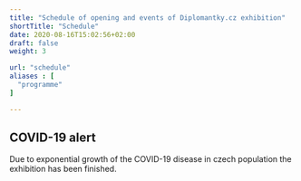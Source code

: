 ```yaml
---
title: "Schedule of opening and events of Diplomantky.cz exhibition"
shortTitle: "Schedule"
date: 2020-08-16T15:02:56+02:00
draft: false
weight: 3

url: "schedule"
aliases : [
  "programme"
]

---
```


## COVID-19 alert
Due to exponential growth of the COVID-19 disease in czech population the exhibition has been finished.

